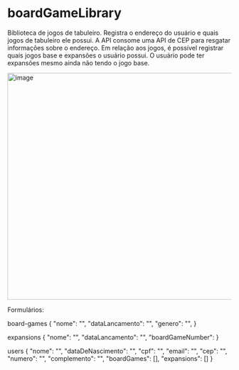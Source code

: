 # boardGameLibrary

Biblioteca de jogos de tabuleiro.
Registra o endereço do usuário e quais jogos de tabuleiro ele possui.
A API consome uma API de CEP para resgatar informações sobre o endereço.
Em relação aos jogos, é possível registrar quais jogos base e expansões o usuário possui. O usuário pode ter expansões mesmo ainda não tendo o jogo base.

<img width="511" alt="image" src="https://user-images.githubusercontent.com/116609357/231017557-5234824b-5500-4fee-b662-3b74791b9bfb.png">


Formulários:

board-games
{
    "nome": "",
    "dataLancamento": "",
    "genero": "",
}

expansions
{
    "nome": "",
    "dataLancamento": "",
    "boardGameNumber": 
}

users
{
    "nome": "",
    "dataDeNascimento": "",
    "cpf": "",
    "email": "",
    "cep": "",
    "numero": "",
    "complemento": "",
    "boardGames": [],
    "expansions": []
}
